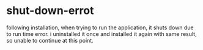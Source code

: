 # shut-down-errot
following installation, when trying to run the application, it shuts down due to run time error. i uninstalled it once and installed it again with same result, so unable to continue at this point.
